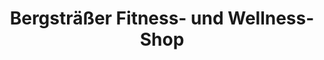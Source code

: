 ---
title: "Bergsträßer Fitness- und Wellness-Shop"
url: /bensheim/bergstraesser-fitness-und-wellness-shop/
shop: Sport
---